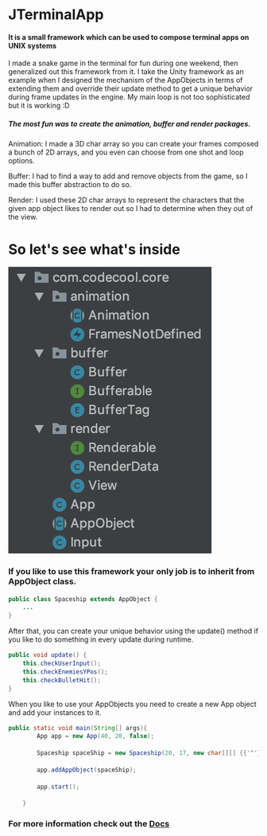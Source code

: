 # JTerminalApp
#### It is a small framework which can be used to compose terminal apps on UNIX systems
I made a snake game in the terminal for fun during one weekend, then generalized out this framework from it.
I take the Unity framework as an example when I designed the mechanism of the AppObjects in terms of extending
them and override their update method to get a unique behavior during frame updates in the engine. My main loop
is not too sophisticated but it is working :D

##### The most fun was to create the animation, buffer and render packages.

Animation:
I made a 3D char array so you can create your frames composed a bunch of 2D arrays, and you even can choose from one shot and loop options.

Buffer:
I had to find a way to add and remove objects from the game, so I made this buffer abstraction to do so.

Render:
I used these 2D char arrays to represent the characters that the given app object likes to render out so I had to determine when they out of the view. 


# So let's see what's inside
![](https://github.com/AdamGonda/JTerminalApp/blob/master/packages.png)

### If you like to use this framework your only job is to inherit from AppObject class.
```java
public class Spaceship extends AppObject {
    ...
}
```

After that, you can create your unique behavior using the update() method if you like to 
do something in every update during runtime.
```java
public void update() {
    this.checkUserInput();
    this.checkEnemiesYPos();
    this.checkBulletHit();
}
```

When you like to use your AppObjects you need to create a new App object and add your instances to it.
```java
public static void main(String[] args){
        App app = new App(40, 20, false);

        Spaceship spaceShip = new Spaceship(20, 17, new char[][] {{'^'}}, app, 3);
        
        app.addAppObject(spaceShip);
        
        app.start();

    }
```
### For more information check out the [Docs](https://adamgonda.github.io/JTerminalApp)
